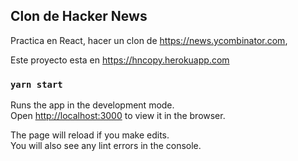 
## Clon de Hacker News

Practica en React, hacer un clon de https://news.ycombinator.com,

Este proyecto esta en https://hncopy.herokuapp.com

### `yarn start`

Runs the app in the development mode.<br />
Open [http://localhost:3000](http://localhost:3000) to view it in the browser.

The page will reload if you make edits.<br />
You will also see any lint errors in the console.

